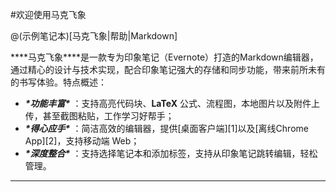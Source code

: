 #欢迎使用马克飞象

@(示例笔记本)[马克飞象|帮助|Markdown]

***\*马克飞象\****是一款专为印象笔记（Evernote）打造的Markdown编辑器，通过精心的设计与技术实现，配合印象笔记强大的存储和同步功能，带来前所未有的书写体验。特点概述：

- ***\*功能丰富\**** ：支持高亮代码块、**LaTeX** 公式、流程图，本地图片以及附件上传，甚至截图粘贴，工作学习好帮手；
- ***\*得心应手\**** ：简洁高效的编辑器，提供[桌面客户端][1]以及[离线Chrome App][2]，支持移动端 Web；
- ***\*深度整合\**** ：支持选择笔记本和添加标签，支持从印象笔记跳转编辑，轻松管理。

-------------------